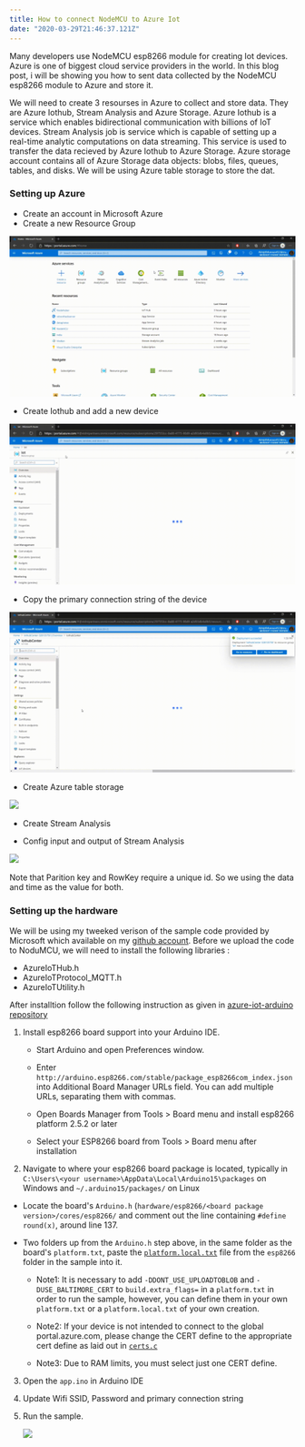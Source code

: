 ```yaml
---
title: How to connect NodeMCU to Azure Iot
date: "2020-03-29T21:46:37.121Z"
---
```


Many developers use NodeMCU esp8266 module for creating Iot devices. Azure is one of biggest cloud service providers in the world. In this blog post, i will be showing you how to sent data collected by the NodeMCU esp8266 module to Azure and store it.

We will need to create 3 resourses in Azure to collect and store data. They are Azure Iothub, Stream Analysis and Azure Storage. Azure Iothub is a service which enables bidirectional communication with billions of IoT devices. Stream Analysis job is service which is capable of setting up a real-time analytic computations on data streaming. This service is used to transfer the data recieved by Azure Iothub to Azure Storage. Azure storage account contains all of Azure Storage data objects: blobs, files, queues, tables, and disks. We will be using Azure table storage to store the dat.


### Setting up Azure 



* Create an account in Microsoft Azure
* Create a new Resource Group  

![](./gif/1.gif)


* Create Iothub and add a new device

![](./gif/2.gif)

* Copy the primary connection string of the device

![](./gif/3.gif)

* Create Azure table storage

![](./gif/node3.gif)

* Create Stream Analysis

* Config input and output of Stream Analysis

![](./gif/node4.gif)

Note that Parition key and RowKey require a unique id. So we using the data and time as the value for both.

### Setting up the hardware

We will be using my tweeked verison of the sample code provided by Microsoft which available on my [github account](https://github.com/ForgottenTale/Azure-esp8266). Before we upload the code to NoduMCU, we will need to install the following libraries :

* AzureIoTHub.h
* AzureIoTProtocol_MQTT.h
* AzureIoTUtility.h

 After installtion follow the following instruction as given in [azure-iot-arduino repository](https://github.com/Azure/azure-iot-arduino)
 
 1. Install esp8266 board support into your Arduino IDE.

    - Start Arduino and open Preferences window.

    - Enter `http://arduino.esp8266.com/stable/package_esp8266com_index.json` into Additional Board Manager URLs field. You can add multiple URLs, separating them with commas.

    - Open Boards Manager from Tools > Board menu and install esp8266 platform 2.5.2 or later

    - Select your ESP8266 board from Tools > Board menu after installation

2. Navigate to where your esp8266 board package is located, typically in `C:\Users\<your username>\AppData\Local\Arduino15\packages` on Windows and `~/.arduino15/packages/` on Linux
	
- Locate the board's `Arduino.h` (`hardware/esp8266/<board package version>/cores/esp8266/` and comment out the line containing `#define round(x)`, around line 137.

- Two folders up from the `Arduino.h` step above, in the same folder as the board's `platform.txt`, paste the [`platform.local.txt`](https://github.com/Azure/azure-iot-arduino/blob/master/examples/iothub_ll_telemetry_sample/esp8266/platform.local.txt) file from the `esp8266` folder in the sample into it.

	- Note1: It is necessary to add `-DDONT_USE_UPLOADTOBLOB` and `-DUSE_BALTIMORE_CERT` to `build.extra_flags=` in a `platform.txt` in order to run the sample, however, you can define them in your own `platform.txt` or a `platform.local.txt` of your own creation. 
	
	- Note2: If your device is not intended to connect to the global portal.azure.com, please change the CERT define to the appropriate cert define as laid out in [`certs.c`](https://github.com/Azure/azure-iot-sdk-c/blob/master/certs/certs.c)
	
	- Note3: Due to RAM limits, you must select just one CERT define.

3. Open the `app.ino` in Arduino IDE 

4. Update Wifi SSID, Password and primary connection string 

5. Run the sample.
	
   ![](./gif/node2_1.gif) 
